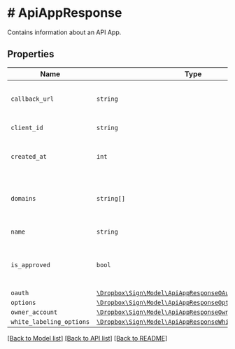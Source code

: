 # # ApiAppResponse

Contains information about an API App.

## Properties

Name | Type | Description | Notes
------------ | ------------- | ------------- | -------------
| `callback_url` | ```string``` |  The app&#39;s callback URL (for events)  |  |
| `client_id` | ```string``` |  The app&#39;s client id  |  |
| `created_at` | ```int``` |  The time that the app was created  |  |
| `domains` | ```string[]``` |  The domain name(s) associated with the app  |  |
| `name` | ```string``` |  The name of the app  |  |
| `is_approved` | ```bool``` |  Boolean to indicate if the app has been approved  |  |
| `oauth` | [```\Dropbox\Sign\Model\ApiAppResponseOAuth```](ApiAppResponseOAuth.md) |    |  |
| `options` | [```\Dropbox\Sign\Model\ApiAppResponseOptions```](ApiAppResponseOptions.md) |    |  |
| `owner_account` | [```\Dropbox\Sign\Model\ApiAppResponseOwnerAccount```](ApiAppResponseOwnerAccount.md) |    |  |
| `white_labeling_options` | [```\Dropbox\Sign\Model\ApiAppResponseWhiteLabelingOptions```](ApiAppResponseWhiteLabelingOptions.md) |    |  |

[[Back to Model list]](../../README.md#models) [[Back to API list]](../../README.md#endpoints) [[Back to README]](../../README.md)
